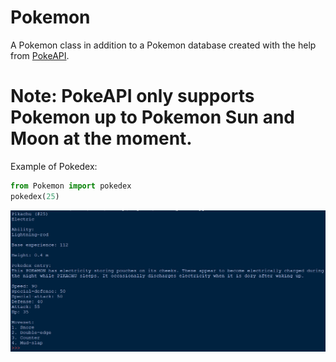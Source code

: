 # Pokemon
A Pokemon class in addition to a Pokemon database created with the help from [PokeAPI](https://pokeapi.co/).

# **Note: PokeAPI only supports Pokemon up to Pokemon Sun and Moon at the moment.**


Example of Pokedex:

```python
from Pokemon import pokedex
pokedex(25)
```

![Pokedex example](https://github.com/ddmin/pokemon/blob/master/pokedex_screengrab.png)
